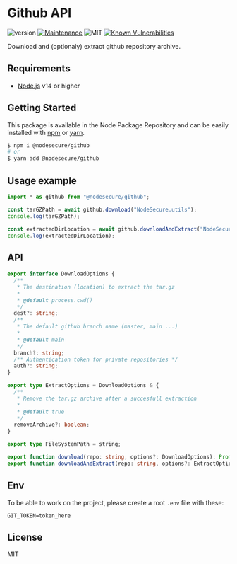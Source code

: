 # Github API

![version](https://img.shields.io/badge/dynamic/json.svg?url=https://raw.githubusercontent.com/NodeSecure/github/master/package.json&query=$.version&label=Version)
[![Maintenance](https://img.shields.io/badge/Maintained%3F-yes-green.svg)](https://github.com/NodeSecure/github/commit-activity)
![MIT](https://img.shields.io/github/license/mashape/apistatus.svg)
[![Known Vulnerabilities](https://snyk.io/test/github/NodeSecure/github/badge.svg?targetFile=package.json)](https://snyk.io/test/github/SlimIO/github?targetFile=package.json)

Download and (optionaly) extract github repository archive.

## Requirements
- [Node.js](https://nodejs.org/en/) v14 or higher

## Getting Started

This package is available in the Node Package Repository and can be easily installed with [npm](https://docs.npmjs.com/getting-started/what-is-npm) or [yarn](https://yarnpkg.com).

```bash
$ npm i @nodesecure/github
# or
$ yarn add @nodesecure/github
```

## Usage example
```js
import * as github from "@nodesecure/github";

const tarGZPath = await github.download("NodeSecure.utils");
console.log(tarGZPath);

const extractedDirLocation = await github.downloadAndExtract("NodeSecure.scanner");
console.log(extractedDirLocation);
```

## API

```ts
export interface DownloadOptions {
  /**
   * The destination (location) to extract the tar.gz
   *
   * @default process.cwd()
   */
  dest?: string;
  /**
   * The default github branch name (master, main ...)
   *
   * @default main
   */
  branch?: string;
  /** Authentication token for private repositories */
  auth?: string;
}

export type ExtractOptions = DownloadOptions & {
  /**
   * Remove the tar.gz archive after a succesfull extraction
   *
   * @default true
   */
  removeArchive?: boolean;
}

export type FileSystemPath = string;

export function download(repo: string, options?: DownloadOptions): Promise<FileSystemPath>;
export function downloadAndExtract(repo: string, options?: ExtractOptions): Promise<FileSystemPath>;
```

## Env
To be able to work on the project, please create a root `.env` file with these:
```
GIT_TOKEN=token_here
```

## License
MIT
